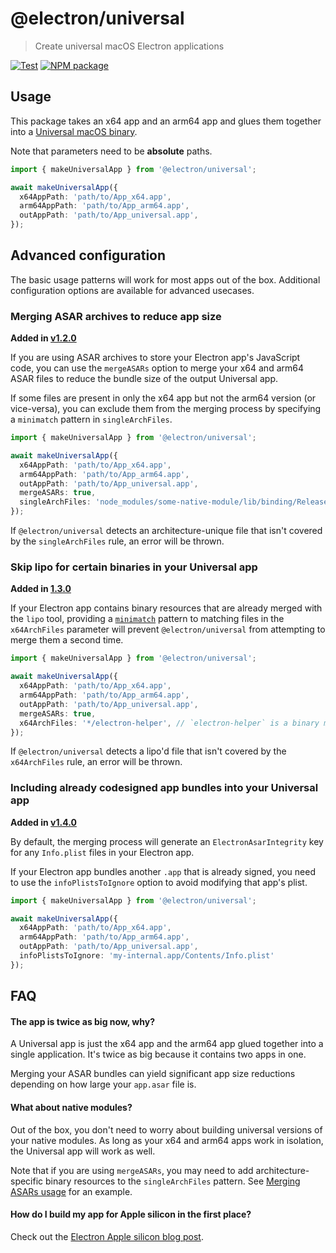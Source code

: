 # @electron/universal

> Create universal macOS Electron applications

[![Test](https://github.com/electron/universal/actions/workflows/test.yml/badge.svg)](https://github.com/electron/universal/actions/workflows/test.yml)
[![NPM package](https://img.shields.io/npm/v/@electron/universal)](https://npm.im/@electron/universal)

## Usage

This package takes an x64 app and an arm64 app and glues them together into a
[Universal macOS binary](https://developer.apple.com/documentation/apple-silicon/building-a-universal-macos-binary).

Note that parameters need to be **absolute** paths.

```typescript
import { makeUniversalApp } from '@electron/universal';

await makeUniversalApp({
  x64AppPath: 'path/to/App_x64.app',
  arm64AppPath: 'path/to/App_arm64.app',
  outAppPath: 'path/to/App_universal.app',
});
```

## Advanced configuration

The basic usage patterns will work for most apps out of the box. Additional configuration
options are available for advanced usecases.

### Merging ASAR archives to reduce app size

**Added in [v1.2.0](https://github.com/electron/universal/commit/38ab1c3559e25382957d608e49e624dc72a4409c)**

If you are using ASAR archives to store your Electron app's JavaScript code, you can use the
`mergeASARs` option to merge your x64 and arm64 ASAR files to reduce the bundle size of
the output Universal app.

If some files are present in only the x64 app but not the arm64 version (or vice-versa),
you can exclude them from the merging process by specifying a `minimatch` pattern
in `singleArchFiles`.

```typescript
import { makeUniversalApp } from '@electron/universal';

await makeUniversalApp({
  x64AppPath: 'path/to/App_x64.app',
  arm64AppPath: 'path/to/App_arm64.app',
  outAppPath: 'path/to/App_universal.app',
  mergeASARs: true,
  singleArchFiles: 'node_modules/some-native-module/lib/binding/Release/**', // if you have files in your asar that are unique to x64 or arm64 apps
});
```

If `@electron/universal` detects an architecture-unique file that isn't covered by the
`singleArchFiles` rule, an error will be thrown.

### Skip lipo for certain binaries in your Universal app

**Added in [1.3.0](https://github.com/electron/universal/commit/01dfb8a9636965fe154192b07934670dd42509f3)**

If your Electron app contains binary resources that are already merged with the
`lipo` tool, providing a [`minimatch`] pattern to matching files in the `x64ArchFiles`
parameter will prevent `@electron/universal` from attempting to merge them a second time.

```typescript
import { makeUniversalApp } from '@electron/universal';

await makeUniversalApp({
  x64AppPath: 'path/to/App_x64.app',
  arm64AppPath: 'path/to/App_arm64.app',
  outAppPath: 'path/to/App_universal.app',
  mergeASARs: true,
  x64ArchFiles: '*/electron-helper', // `electron-helper` is a binary merged using `lipo`
});
```

If `@electron/universal` detects a lipo'd file that isn't covered by the `x64ArchFiles` rule,
an error will be thrown.

### Including already codesigned app bundles into your Universal app

**Added in [v1.4.0](https://github.com/electron/universal/commit/b02ce7697fd2a3c2c79e1f6ab6bf7052125865cc)**

By default, the merging process will generate an `ElectronAsarIntegrity` key for
any `Info.plist` files in your Electron app.

If your Electron app bundles another `.app` that is already signed, you need to use
the `infoPlistsToIgnore` option to avoid modifying that app's plist.

```typescript
import { makeUniversalApp } from '@electron/universal';

await makeUniversalApp({
  x64AppPath: 'path/to/App_x64.app',
  arm64AppPath: 'path/to/App_arm64.app',
  outAppPath: 'path/to/App_universal.app',
  infoPlistsToIgnore: 'my-internal.app/Contents/Info.plist'
});
```

## FAQ

#### The app is twice as big now, why?

A Universal app is just the x64 app and the arm64 app glued together into a single application.
It's twice as big because it contains two apps in one.

Merging your ASAR bundles can yield significant app size reductions depending on how large
your `app.asar` file is.

#### What about native modules?

Out of the box, you don't need to worry about building universal versions of your
native modules. As long as your x64 and arm64 apps work in isolation, the Universal
app will work as well.

Note that if you are using `mergeASARs`, you may need to add architecture-specific
binary resources to the `singleArchFiles` pattern.
See [Merging ASARs usage](#merging-asar-archives-to-reduce-app-size) for an example.

#### How do I build my app for Apple silicon in the first place?

Check out the [Electron Apple silicon blog post](https://www.electronjs.org/blog/apple-silicon).

[`minimatch`]: https://github.com/isaacs/minimatch?tab=readme-ov-file#features
